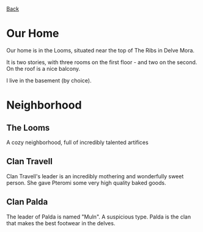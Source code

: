 [Back](..\Journal.md)
# Our Home

Our home is in the Looms, situated near the top of The Ribs in Delve Mora.

It is two stories, with three rooms on the first floor - and two on the second. On the roof is a nice balcony.

I live in the basement (by choice).




# Neighborhood
## The Looms

A cozy neighborhood, full of incredibly talented artifices

## Clan Travell

Clan Travell's leader is an incredibly mothering and wonderfully sweet person. She gave Pteromi some very high quality baked goods.

## Clan Palda

The leader of Palda is named "Muln". A suspicious type. Palda is the clan that makes the best footwear in the delves.